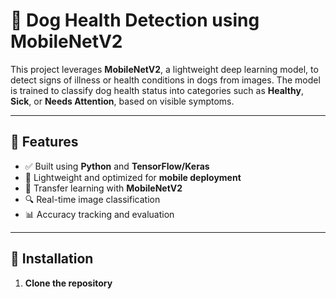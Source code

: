 # 🐶 Dog Health Detection using MobileNetV2

This project leverages **MobileNetV2**, a lightweight deep learning model, to detect signs of illness or health conditions in dogs from images. The model is trained to classify dog health status into categories such as **Healthy**, **Sick**, or **Needs Attention**, based on visible symptoms.

---

## 📌 Features

- ✅ Built using **Python** and **TensorFlow/Keras**
- 📱 Lightweight and optimized for **mobile deployment**
- 🧠 Transfer learning with **MobileNetV2**
- 🔍 Real-time image classification
- 📊 Accuracy tracking and evaluation

---

## 🚀 Installation

1. **Clone the repository**
   ```bash

